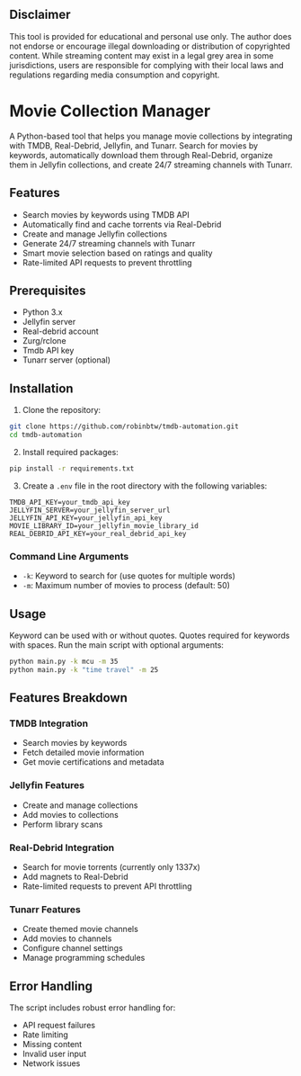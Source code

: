 ## Disclaimer

This tool is provided for educational and personal use only. The author does not endorse or encourage illegal downloading or distribution of copyrighted content. While streaming content may exist in a legal grey area in some jurisdictions, users are responsible for complying with their local laws and regulations regarding media consumption and copyright.

# Movie Collection Manager
A Python-based tool that helps you manage movie collections by integrating with TMDB, Real-Debrid, Jellyfin, and Tunarr. Search for movies by keywords, automatically download them through Real-Debrid, organize them in Jellyfin collections, and create 24/7 streaming channels with Tunarr.

## Features

- Search movies by keywords using TMDB API
- Automatically find and cache torrents via Real-Debrid
- Create and manage Jellyfin collections
- Generate 24/7 streaming channels with Tunarr
- Smart movie selection based on ratings and quality
- Rate-limited API requests to prevent throttling

## Prerequisites

- Python 3.x
- Jellyfin server
- Real-debrid account
- Zurg/rclone
- Tmdb API key
- Tunarr server (optional)

## Installation

1. Clone the repository:
```bash
git clone https://github.com/robinbtw/tmdb-automation.git
cd tmdb-automation
```

2. Install required packages:
```bash
pip install -r requirements.txt
```

3. Create a `.env` file in the root directory with the following variables:
```
TMDB_API_KEY=your_tmdb_api_key
JELLYFIN_SERVER=your_jellyfin_server_url
JELLYFIN_API_KEY=your_jellyfin_api_key
MOVIE_LIBRARY_ID=your_jellyfin_movie_library_id
REAL_DEBRID_API_KEY=your_real_debrid_api_key
```

### Command Line Arguments

- `-k`: Keyword to search for (use quotes for multiple words)
- `-m`: Maximum number of movies to process (default: 50)

## Usage

Keyword can be used with or without quotes. Quotes required for keywords with spaces.
Run the main script with optional arguments:

```bash
python main.py -k mcu -m 35
python main.py -k "time travel" -m 25
```

## Features Breakdown

### TMDB Integration
- Search movies by keywords
- Fetch detailed movie information
- Get movie certifications and metadata

### Jellyfin Features
- Create and manage collections
- Add movies to collections
- Perform library scans

### Real-Debrid Integration
- Search for movie torrents (currently only 1337x)
- Add magnets to Real-Debrid
- Rate-limited requests to prevent API throttling

### Tunarr Features
- Create themed movie channels
- Add movies to channels
- Configure channel settings
- Manage programming schedules

## Error Handling

The script includes robust error handling for:
- API request failures
- Rate limiting
- Missing content
- Invalid user input
- Network issues